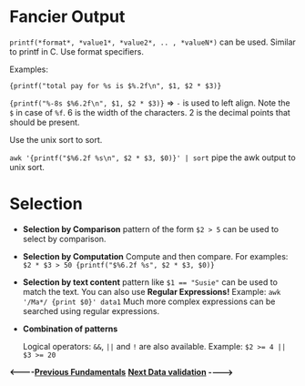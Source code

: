 Fancier Output
==============

`printf(*format*, *value1*, *value2*, .. , *valueN*)` can be used. Similar to printf in C. Use format specifiers.

Examples:

`{printf("total pay for %s is $%.2f\n", $1, $2 * $3)}`

`{printf("%-8s $%6.2f\n", $1, $2 * $3)}` => `-` is used to left align.  Note the `$` in case of `%f`. 6 is the width of the characters. 2 is the decimal points that should be present.

Use the unix sort to sort.

`awk '{printf("$%6.2f %s\n", $2 * $3, $0)}' | sort` pipe the awk output to unix sort.


Selection
==========

* **Selection by Comparison**
    pattern of the form `$2 > 5` can be used to select by comparison.

* **Selection by Computation**
    Compute and then compare. For examples: `$2 * $3 > 50 {printf("$%6.2f %s", $2 * $3, $0)}`

* **Selection by text content**
    pattern like `$1 == "Susie"` can be used to match the text.
    You can also use **Regular Expressions!**
      Example: `awk '/Ma*/ {print $0}' data1` 
    Much more complex expressions can be searched using regular expressions.

* **Combination of patterns**
    
    Logical operators: `&&`, `||` and `!` are also available. Example: `$2 >= 4 || $3 >= 20`


**<----[Previous Fundamentals](awk1.md)**  **[Next Data validation](awk3.md) ---->** 
